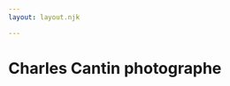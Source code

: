 ```yaml
---
layout: layout.njk

---
```


<meta name="description" content="photographe réalise pour vous des photographies de mariage, Grossesse, Bébé, Famille, Baptême, Couple">
   </head>
<body class="imageFront">
<h1 class="titreA">Charles Cantin photographe</h1>
<style>
 body {
         background-image:url(images/mariage1900.jpg) ;
         background-attachment:fixed;
         background-size: cover;
         background-position: center center;
       }
</style>




